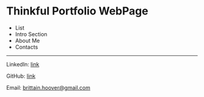 # Thinkful Portfolio WebPage

* List
* Intro Section
* About Me
* Contacts

---

LinkedIn: [link](https://www.linkedin.com/in/steven-brittain-hoover-4121538b/)

GitHub: [link](https://github.com/Britt-H)

Email: <brittain.hoover@gmail.com>

